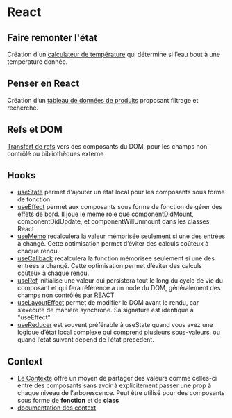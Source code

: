 # React

## Faire remonter l'état
Création d'un [calculateur de température](convert.jsx) qui détermine si l’eau bout à une température donnée.
## Penser en React
Création d’un [tableau de données de produits](products.jsx) proposant filtrage et recherche.
## Refs et DOM
[Transfert de refs](ref.jsx) vers des composants du DOM, pour les champs non contrôlé ou bibliothèques externe

## Hooks
- [useState](useState.jsx) permet d'ajouter un état local pour les composants sous forme de fonction.
- [useEffect](useEffect.jsx) permet aux composants sous forme de fonction de gérer des effets de bord. Il joue le même rôle que componentDidMount, componentDidUpdate, et componentWillUnmount dans les classes React
- [useMemo](useMemo.jsx) recalculera la valeur mémorisée seulement si une des entrées a changé. Cette optimisation permet d’éviter des calculs coûteux à chaque rendu.
- [useCallback](useCallback.jsx) recalculera la function mémorisée seulement si une des entrées a changé. Cette optimisation permet d’éviter des calculs coûteux à chaque rendu.
- [useRef](useRef.jsx) initialise une valeur qui persistera tout le long du cycle de vie du composant et qui fera référence a
  un node du DOM, généralement des champs non contrôlés par REACT
- [useLayoutEffect](useLayoutEffect.jsx) permet de modifier le DOM avant le rendu, car s’exécute de manière synchrone. Sa signature est identique à "useEffect"
- [useReducer](useReducer.jsx) est souvent préférable à useState quand vous avez une logique d’état local complexe qui comprend plusieurs sous-valeurs, ou quand l’état suivant dépend de l’état précédent.
## Context
- [Le Contexte](context.jsx) offre un moyen de partager des valeurs comme celles-ci entre des composants sans avoir à explicitement passer une prop à chaque niveau de l’arborescence. Peut être utilisé pour des composants sous forme de **fonction** et de **class**
- [documentation des context](https://fr.reactjs.org/docs/context.html#gatsby-focus-wrapper)